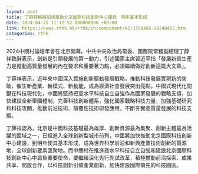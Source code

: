 ```yaml
---
layout: post
title: 丁薛祥稱將加快推動北京國際科技創新中心建設　明年基本形成
date: 2024-04-25 11:12:52.000000000 +08:00
link: https://news.rthk.hk/rthk/ch/component/k2/1750465-20240425.htm
categories: rthk
---
```


2024中關村論壇年會在北京開幕。中共中央政治局常委、國務院常務副總理丁薛祥致辭表示，創新是引領發展的第一動力，引述國家主席習近平指「發展新質生產力是推動高質量發展的內在要求和重要著力點，必須繼續做好創新這篇大文章」。

丁薛祥表示，近年來中國深入實施創新驅動發展戰略，推動科技發展實現新的突破，催生新產業、新模式、新動能，成為經濟社會發展突出亮點。中國式現代化關鍵在科技現代化，中國將堅持把高水平科技自立自強作為國家發展的戰略支撐，加快建設全新舉國體制，完善科技創新體系，強化國家戰略科技力量，加強基礎研究和科技攻關，推動前沿技術、顛覆性技術研發應用，不斷夯實高質量發展的科技支撐。

丁薛祥認為，北京是中國科技基礎最為雄厚、創新資源最為集聚、創新主體最為活躍的區域之一，已經進入全球創新型城市前列，中國將加快推動北京國際科技創新中心建設，到明年使其基本形成，成為世界科學前沿和新興產業技術創新的策源地、全球創新要素匯聚地。而中關村在推進高水平科技自立自強和建設北京國際科技創新中心中肩負重要使命，要繼續深化先行先試改革，積極推動前沿探索、成果共享、開放合作，以科技創新引領產業創新，加快建設國際領先的科技園區。
